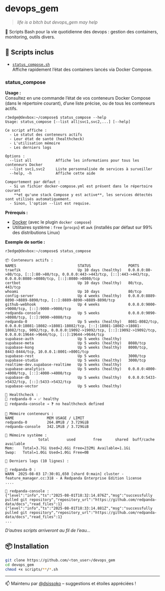 # devops_gem

> *life is a bitch but devops_gem may help*

💎 Scripts Bash pour la vie quotidienne des devops : gestion des containers, monitoring, outils divers.

## 🚀 Scripts inclus

- [`status_compose.sh`](./scripts/status_compose.sh)  
  Affiche rapidement l’état des containers lancés via Docker Compose.

### status_compose

**Usage :**  
Consultez en une commande l’état de vos conteneurs Docker Compose (dans le répertoire courant), d’une liste précise, ou de tous les conteneurs actifs.

```shell
r3edge@devbox:~/compose$ status_compose --help
Usage: status_compose [--list all|svc1,svc2,...] [--help]

Ce script affiche :
  - Le statut des conteneurs actifs
  - Leur état de santé (healthcheck)
  - L'utilisation mémoire
  - Les derniers logs

Options :
  --list all           Affiche les informations pour tous les conteneurs Docker
  --list svc1,svc2     Liste personnalisée de services à surveiller
  --help, -h           Affiche cette aide

Comportement par défaut :
  - Si un fichier docker-compose.yml est présent dans le répertoire courant
    **et qu'une stack Compose y est active**, les services détectés sont utilisés automatiquement.
  - Sinon, l'option --list est requise.
```

**Prérequis :**
- [Docker](https://docs.docker.com/get-docker/) (avec le plugin `docker compose`)
- Utilitaires système : `free` (`procps`) et `awk` (installés par défaut sur 99% des distributions Linux)

**Exemple de sortie :**

```shell
r3edge@devbox:~/compose$ status_compose

📦 Conteneurs actifs :
NAMES                            STATUS                 PORTS
traefik                          Up 10 days (healthy)   0.0.0.0:80->80/tcp, [::]:80->80/tcp, 0.0.0.0:443->443/tcp, [::]:443->443/tcp, 0.0.0.0:8080->8080/tcp, [::]:8080->8080/tcp
certbot                          Up 10 days (healthy)   80/tcp, 443/tcp
whoami                           Up 10 days             80/tcp
config-server                    Up 4 weeks (healthy)   0.0.0.0:8889-8890->8889-8890/tcp, [::]:8889-8890->8889-8890/tcp
github-webhook                   Up 4 weeks             0.0.0.0:9000->9000/tcp, [::]:9000->9000/tcp
redpanda-console                 Up 5 weeks             0.0.0.0:9090->8080/tcp, [::]:9090->8080/tcp
redpanda-0                       Up 5 weeks (healthy)   8081-8082/tcp, 0.0.0.0:18081-18082->18081-18082/tcp, [::]:18081-18082->18081-18082/tcp, 9092/tcp, 0.0.0.0:19092->19092/tcp, [::]:19092->19092/tcp, 0.0.0.0:19644->9644/tcp, [::]:19644->9644/tcp
supabase-auth                    Up 5 weeks (healthy)
supabase-meta                    Up 5 weeks (healthy)   8080/tcp
supabase-kong                    Up 5 weeks (healthy)   8000/tcp, 8443-8444/tcp, 10.0.0.1:8001->8001/tcp
supabase-rest                    Up 5 weeks             3000/tcp
supabase-studio                  Up 5 weeks (healthy)   3000/tcp
realtime-dev.supabase-realtime   Up 5 weeks (healthy)
supabase-analytics               Up 5 weeks (healthy)   0.0.0.0:4000->4000/tcp, [::]:4000->4000/tcp
supabase-db                      Up 5 weeks (healthy)   0.0.0.0:5433->5432/tcp, [::]:5433->5432/tcp
supabase-vector                  Up 5 weeks (healthy)

🧪 Healthcheck :
🔹 redpanda-0 → ✅ healthy
🔹 redpanda-console → ❓ no healthcheck defined

🧠 Mémoire conteneurs :
NAME               MEM USAGE / LIMIT
redpanda-0         264.8MiB / 3.729GiB
redpanda-console   342.1MiB / 3.729GiB

🧠 Mémoire système :
               total        used        free      shared  buff/cache   available
Mem:    Total=3.7Gi Used=2.6Gi Free=232Mi Available=1.1Gi
Swap:   Total=1.0Gi Used=1.0Gi Free=0B

🧾 Derniers logs (10 lignes) :

🔸 redpanda-0 :
WARN  2025-08-03 17:30:01,650 [shard 0:main] cluster - feature_manager.cc:318 - A Redpanda Enterprise Edition license
....

🔸 redpanda-console :
{"level":"info","ts":"2025-08-01T18:32:14.876Z","msg":"successfully pulled git repository","repository_url":"https://github.com/redpanda-data/docs","read_files":1}
{"level":"info","ts":"2025-08-01T18:33:14.881Z","msg":"successfully pulled git repository","repository_url":"https://github.com/redpanda-data/docs","read_files":1}
...
```

*D’autres scripts arriveront au fil de l’eau…*

## 📦 Installation

```bash
git clone https://github.com/<ton_user>/devops_gem
cd devops_gem
chmod +x scripts/**/*.sh
```

---

📫 Maintenu par [@dsissoko](https://github.com/dsissoko) – suggestions et étoiles appréciées !
